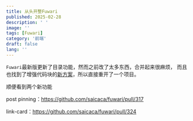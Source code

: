 ```yaml
---
title: 从头开整Fuwari
published: 2025-02-28
description: ' '
image: ''
tags: [Fuwari]
category: '前端'
draft: false 
lang: ''
---
```


`Fuwari`最新版更新了目录功能，然而之前改了太多东西，合并起来很麻烦，
而且也找到了增强代码块的[新方案](/posts/前端/增强代码块功能/)，所以直接重开了一个项目。

顺便看到两个新功能

post pinning：https://github.com/saicaca/fuwari/pull/317

link-card：https://github.com/saicaca/fuwari/pull/324